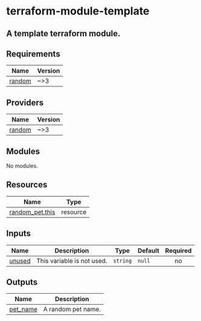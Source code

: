 # terraform-module-template

<!-- BEGINNING OF PRE-COMMIT-TERRAFORM DOCS HOOK -->
## A template terraform module.
<!---
 This multiline comment will become the header in the README.md
 that is autogenerated by terraform-docs.  You can use any Markdown
 See: https://terraform-docs.io/user-guide
-->

## Requirements

| Name | Version |
|------|---------|
| <a name="requirement_random"></a> [random](#requirement\_random) | ~>3 |

## Providers

| Name | Version |
|------|---------|
| <a name="provider_random"></a> [random](#provider\_random) | ~>3 |

## Modules

No modules.

## Resources

| Name | Type |
|------|------|
| [random_pet.this](https://registry.terraform.io/providers/hashicorp/random/latest/docs/resources/pet) | resource |

## Inputs

| Name | Description | Type | Default | Required |
|------|-------------|------|---------|:--------:|
| <a name="input_unused"></a> [unused](#input\_unused) | This variable is not used. | `string` | `null` | no |

## Outputs

| Name | Description |
|------|-------------|
| <a name="output_pet_name"></a> [pet\_name](#output\_pet\_name) | A random pet name. |
<!-- END OF PRE-COMMIT-TERRAFORM DOCS HOOK -->
